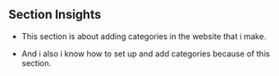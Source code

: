 ## Section Insights 

- This section is about adding categories in the website that i make.

- And i also i know how to set up and add categories because of this section.